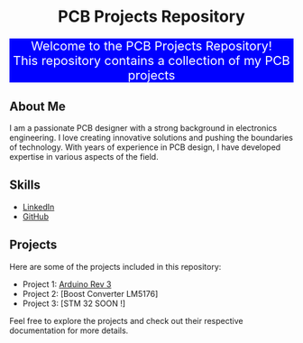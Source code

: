 <h1 align="center">PCB Projects Repository</h1>
<p style="background-color:blue; color:white;font-size:22px;" align="center">
Welcome to the PCB Projects Repository!<br>
This repository contains a collection of my PCB projects
</p>

## About Me

I am a passionate PCB designer with a strong background in electronics engineering. I love creating innovative solutions and pushing the boundaries of technology. With years of experience in PCB design, I have developed expertise in various aspects of the field.

## Skills



- [LinkedIn](https://www.linkedin.com/in/nabil-youssef-557884219/)
- [GitHub](https://github.com/nabilyoussef)

## Projects

Here are some of the projects included in this repository:

- Project 1: [Arduino Rev 3](arduinorev3/README.md)
- Project 2: [Boost Converter LM5176]
- Project 3: [STM 32 SOON !]

Feel free to explore the projects and check out their respective documentation for more details.

